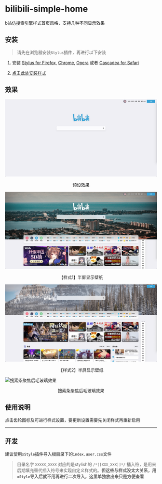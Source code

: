 # bilibili-simple-home

b站仿搜索引擎样式首页风格，支持几种不同显示效果

## 安装

> 请先在浏览器安装`Stylus`插件，再进行以下安装

1. 安装 [Stylus for Firefox](https://addons.mozilla.org/en-US/firefox/addon/styl-us/), [Chrome](https://chrome.google.com/webstore/detail/stylus/clngdbkpkpeebahjckkjfobafhncgmne), [Opera](https://addons.opera.com/en-gb/extensions/details/stylus/) 或者 [Cascadea for Safari](https://cascadea.app/)

2. [点击此处安装样式](https://raw.githubusercontent.com/hakadao/bilibili-simple-home/master/index.user.css)

## 效果

![预设效果](./preview/preview-1.png "预设效果")
<center>预设效果</center>

![【样式1】半屏显示壁纸](./preview/preview-2.png "【样式1】半屏显示壁纸")
<center>【样式1】半屏显示壁纸</center>

![【样式2】半屏显示壁纸](./preview/preview-3.png "【样式2】半屏显示壁纸")
<center>【样式2】半屏显示壁纸</center>

![搜索条聚焦后毛玻璃效果](./preview/focus-effect.gif "搜索条聚焦后毛玻璃效果")
<center>搜索条聚焦后毛玻璃效果</center>

## 使用说明

点击齿轮图标及可进行样式设置，要更新设置需要先关闭样式再重新启用

---

## 开发

建议使用`xStyle`插件导入根目录下的`index.user.css`文件

> 目录名字 ``XXXXX_XXXX`` 对应的是stylish的 ``/*[[XXX_XXX]]*/`` 插入符，是用来后期填充替代插入符号来实现自定义样式的。**但这些与样式没太大关系，用`xStyle`导入后就不用再进行二次导入，这里单独放出来只是方便查看**